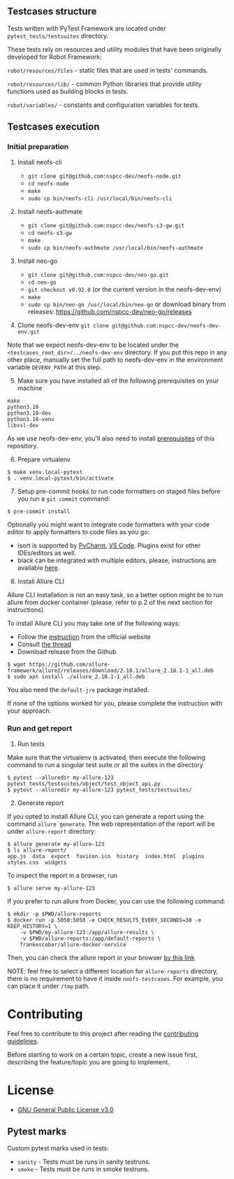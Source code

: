 ## Testcases structure

Tests written with PyTest Framework are located under `pytest_tests/testsuites` directory.

These tests rely on resources and utility modules that have been originally developed for Robot Framework:

`robot/resources/files` - static files that are used in tests' commands.

`robot/resources/lib/` - common Python libraries that provide utility functions used as building blocks in tests.

`robot/variables/` - constants and configuration variables for tests.

## Testcases execution

### Initial preparation

1. Install neofs-cli
    - `git clone git@github.com:nspcc-dev/neofs-node.git`
    - `cd neofs-node`
    - `make`
    - `sudo cp bin/neofs-cli /usr/local/bin/neofs-cli`

2. Install neofs-authmate
    - `git clone git@github.com:nspcc-dev/neofs-s3-gw.git`
    - `cd neofs-s3-gw`
    - `make`
    - `sudo cp bin/neofs-authmate /usr/local/bin/neofs-authmate`

3. Install neo-go
    - `git clone git@github.com:nspcc-dev/neo-go.git`
    - `cd neo-go`
    - `git checkout v0.92.0` (or the current version in the neofs-dev-env)
    - `make`
    - `sudo cp bin/neo-go /usr/local/bin/neo-go`
    or download binary from releases: https://github.com/nspcc-dev/neo-go/releases

4. Clone neofs-dev-env
`git clone git@github.com:nspcc-dev/neofs-dev-env.git`

Note that we expect neofs-dev-env to be located under
the `<testcases_root_dir>/../neofs-dev-env` directory. If you put this repo in any other place,
manually set the full path to neofs-dev-env in the environment variable `DEVENV_PATH` at this step.

5. Make sure you have installed all of the following prerequisites on your machine

```
make
python3.10
python3.10-dev
python3.10-venv
libssl-dev
```
As we use neofs-dev-env, you'll also need to install
[prerequisites](https://github.com/nspcc-dev/neofs-dev-env#prerequisites) of this repository.

6. Prepare virtualenv

```shell
$ make venv.local-pytest
$ . venv.local-pytest/bin/activate
```

7. Setup pre-commit hooks to run code formatters on staged files before you run a `git commit` command:

```shell
$ pre-commit install
```

Optionally you might want to integrate code formatters with your code editor to apply formatters to code files as you go:
* isort is supported by [PyCharm](https://plugins.jetbrains.com/plugin/15434-isortconnect), [VS Code](https://cereblanco.medium.com/setup-black-and-isort-in-vscode-514804590bf9). Plugins exist for other IDEs/editors as well.
* black can be integrated with multiple editors, please, instructions are available [here](https://black.readthedocs.io/en/stable/integrations/editors.html).

8. Install Allure CLI

Allure CLI installation is not an easy task, so a better option might be to run allure from
docker container (please, refer to p.2 of the next section for instructions).

To install Allure CLI you may take one of the following ways:

- Follow the [instruction](https://docs.qameta.io/allure/#_linux) from the official website
- Consult [the thread](https://github.com/allure-framework/allure2/issues/989)
- Download release from the Github
```shell
$ wget https://github.com/allure-framework/allure2/releases/download/2.18.1/allure_2.18.1-1_all.deb
$ sudo apt install ./allure_2.18.1-1_all.deb
```
You also need the `default-jre` package installed.

If none of the options worked for you, please complete the instruction with your approach.

### Run and get report

1. Run tests

Make sure that the virtualenv is activated, then execute the following command to run a singular test suite or all the suites in the directory
```shell
$ pytest --alluredir my-allure-123 pytest_tests/testsuites/object/test_object_api.py
$ pytest --alluredir my-allure-123 pytest_tests/testsuites/
```

2. Generate report

If you opted to install Allure CLI, you can generate a report using the command `allure generate`. The web representation of the report will be under `allure-report` directory:
```shell
$ allure generate my-allure-123
$ ls allure-report/
app.js  data  export  favicon.ico  history  index.html  plugins  styles.css  widgets
```

To inspect the report in a browser, run
```shell
$ allure serve my-allure-123
```

If you prefer to run allure from Docker, you can use the following command:
```shell
$ mkdir -p $PWD/allure-reports 
$ docker run -p 5050:5050 -e CHECK_RESULTS_EVERY_SECONDS=30 -e KEEP_HISTORY=1 \
    -v $PWD/my-allure-123:/app/allure-results \
    -v $PWD/allure-reports:/app/default-reports \
    frankescobar/allure-docker-service
```

Then, you can check the allure report in your browser [by this link](http://localhost:5050/allure-docker-service/projects/default/reports/latest/index.html?redirect=false)

NOTE: feel free to select a different location for `allure-reports` directory, there is no requirement to have it inside `neofs-testcases`. For example, you can place it under `/tmp` path.

# Contributing

Feel free to contribute to this project after reading the [contributing
guidelines](CONTRIBUTING.md).

Before starting to work on a certain topic, create a new issue first, describing
the feature/topic you are going to implement.


# License

- [GNU General Public License v3.0](LICENSE)

## Pytest marks

Custom pytest marks used in tests:
* `sanity` - Tests must be runs in sanity testruns.
* `smoke` - Tests must be runs in smoke testruns.
